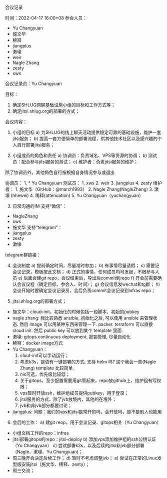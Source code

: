 会议记录

时间：2022-04-17 16:00+08
参会人员：
- Yu Changyuan
- 施文华
- 稀释
- jiangplus
- 漱壕
- weir
- Nagle Zhang
- zesty
- xws

会议记录员：Yu Changyuan

目标：
1. 确定SHLUG网聊基础设施小组的目标和工作方式等；
2. 确定jitsi.shlug.org的部署的方式；

会议内容：
1. 小组的目标
a) 为SHLUG的线上聊天活动提供稳定可靠的基础设施，维护一套jitsi服务；
b) 提高一套方便简单的部署流程，供其他技术社区以及感兴趣的个人自行部署jitsi服务；

2. 小组成员的角色和责任
a) 协调员：负责域名、VPS等资源的协调；
b) 测试员：配合参与jitsi服务的测试；
c) 维护者：负责jitsi服务的维护；

除了协调员外，其他角色自行按根据自身情况参与或退出

协调员：
	1. * Yu Changyuan
测试员：
	1. xws
	2. weir
	3. jiangplus
	4. zesty
维护者：
	1. 施文华（GitHub：@march1993）
	2. Nagle Zhang(NagleZhang)
	3. 漱壕 (hhewei)
	4. 稀释(attenuation)
	5. Yu Changyuan（yuchangyuan）

3. 日常沟通的IM
支持“微信”：
- NagleZhang
- xws
- 施文华
支持“telegram”：
- jiangplus
- zesty
- 漱壕

telegram群链接： <hide>

4.  会议制度
 a) 提前确定时间，尽量准时参加；
 b) 有事情尽量请假；
 c) 需要记会议记录，模板按此文档；
 d) 正式的事情，任何成员均可发起，不限参与人员
 e) 后面会建git repo，会议结束后，导出后commit到repo
 f) 开会前需要确认会议议程（确定目标、参会人、时间）；
 g) 会议信息发wechat和tg群；
 h) 会议开始时要确定会议记录员，会后负责commit会议记录到infras repo；
 
5. jitsi.shlug.org的部署方式；
* 施文华：cloud-init，初始化的时候包括一段脚本、初始的pubkey
* nagle zhang: 我比较熟悉 ansible, 初始化之后, 可以使用 ansible 来管理状态. 然后 image 可以用某种东西来管理一下. packer.  terraform 可以直接  cloud init. 然后 public key 可以放到某个 template 里面. 
* 漱壕: gitops continuous deployment, 密钥管理, 尽量自动化
* 稀释：docker image方式
* Yu Changyuan：
  1. clout-init可以手动运行；
  2. 考虑k3s，是否有一键部署的方式; 支持 helm 吗? 这个我会一些(Nagle Zhang) template 比较简单. 
  3. nix可选，优先级比较低；
  4. 关于gitops，至少配置需要用git管起来，repo放github上，维护组有写权限；
  5. vps暂时开放ssh，维护组成员提供pubkey，用于登录；
  6. jitsi服务的方式，除了jvb放境内，其他的在境外；
  7. jvb和非jvb部分都要讨论；
* jiangplus: 问题：我们的vps和jitsi是常开的吗，会开放吗，是不是别人也能用

6. 会后的工作：
a) 建git reop，用于会议记录、gitops相关（Yu Changyuan）
 - 小组文档工作的repo：infras
 - jitsi部署gitops的repo：jitsi-deploy
b) 添加vps添加维护组的ssh公钥认证（Yu Changyuan）
c) 尝试部署k3s，以及后续的jitsi非jvb部分部署（Nagle、漱壕、Yu Changyuan)；
  - 周三晚开会决定后续工作；
d) 暂时不考虑调整jvb；
e) 尝试在正常的Linux发型版安装jitsi（施文华、稀释、zesty）；
  - 周三交流；
